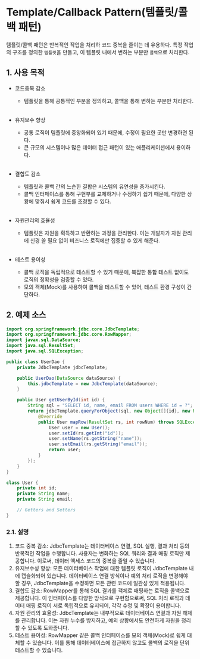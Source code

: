 # Template/Callback Pattern(템플릿/콜백 패턴)

템플릿/콜백 패턴은 반복적인 작업을 처리하 코드 중복을 줄이는 데 유용하다.
특정 작업의 구조를 정의한 `템플릿`을 만들고, 이 템플릿 내에서 변하는 부분만 `콜백`으로 처리한다. 


## 1. 사용 목적

- 코드중복 감소
  - 템플릿을 통해 공통적인 부분을 정의하고, 콜백을 통해 변하는 부분만 처리한다.<br><br>
  
- 유지보수 향상
  - 공통 로직이 템플릿에 중앙화되어 있기 때문에, 수정이 필요한 곳만 변경하면 된다.
  - 큰 규모의 시스템이나 많은 데이터 접근 패턴이 있는 애플리케이션에서 용이하다.<br><br>

- 결합도 감소
  - 템플릿과 콜백 간의 느슨한 결합은 시스템의 유연성을 증가시킨다.
  - 콜백 인터페이스를 통해 구현부를 교체하거나 수정하기 쉽기 때문에, 다양한 상황에 맞춰서 쉽게 코드를 조정할 수 있다.<br><br>

- 자원관리의 효율성
  - 템플릿은 자원을 획득하고 반환하는 과정을 관리한다. 이는 개발자가 자원 관리에 신경 쓸 필요 없이 비즈니스 로직에만 집중할 수 있게 해준다.<br><br>

- 테스트 용이성
  - 콜백 로직을 독립적으로 테스트할 수 있기 때문에, 복잡한 통합 테스트 없이도 로직의 정확성을 검증할 수 있다.
  - 모의 객체(Mock)를 사용하여 콜백을 테스트할 수 있어, 테스트 환경 구성이 간단하다.


## 2. 예제 소스

```java
import org.springframework.jdbc.core.JdbcTemplate;
import org.springframework.jdbc.core.RowMapper;
import javax.sql.DataSource;
import java.sql.ResultSet;
import java.sql.SQLException;

public class UserDao {
    private JdbcTemplate jdbcTemplate;

    public UserDao(DataSource dataSource) {
        this.jdbcTemplate = new JdbcTemplate(dataSource);
    }

    public User getUserById(int id) {
        String sql = "SELECT id, name, email FROM users WHERE id = ?";
        return jdbcTemplate.queryForObject(sql, new Object[]{id}, new RowMapper<User>() {
            @Override
            public User mapRow(ResultSet rs, int rowNum) throws SQLException {
                User user = new User();
                user.setId(rs.getInt("id"));
                user.setName(rs.getString("name"));
                user.setEmail(rs.getString("email"));
                return user;
            }
        });
    }
}

class User {
    private int id;
    private String name;
    private String email;

    // Getters and Setters
}
```
### 2.1. 설명 

1. 코드 중복 감소: JdbcTemplate는 데이터베이스 연결, SQL 실행, 결과 처리 등의 반복적인 작업을 수행합니다. 사용자는 변화하는 SQL 쿼리와 결과 매핑 로직만 제공합니다. 이로써, 데이터 액세스 코드의 중복을 줄일 수 있습니다.
2. 유지보수성 향상: 모든 데이터베이스 작업에 대한 템플릿 로직이 JdbcTemplate 내에 캡슐화되어 있습니다. 데이터베이스 연결 방식이나 예외 처리 로직을 변경해야 할 경우, JdbcTemplate을 수정하면 모든 관련 코드에 일관성 있게 적용됩니다.
3. 결합도 감소: RowMapper를 통해 SQL 결과를 객체로 매핑하는 로직을 콜백으로 제공합니다. 이 인터페이스를 다양한 방식으로 구현함으로써, SQL 처리 로직과 데이터 매핑 로직이 서로 독립적으로 유지되어, 각각 수정 및 확장이 용이합니다.
4. 자원 관리의 효율성: JdbcTemplate는 내부적으로 데이터베이스 연결과 자원 해제를 관리합니다. 이는 자원 누수를 방지하고, 예외 상황에서도 안전하게 자원을 정리할 수 있도록 도와줍니다.
5. 테스트 용이성: RowMapper 같은 콜백 인터페이스를 모의 객체(Mock)로 쉽게 대체할 수 있습니다. 이를 통해 데이터베이스에 접근하지 않고도 콜백의 로직을 단위 테스트할 수 있습니다.
